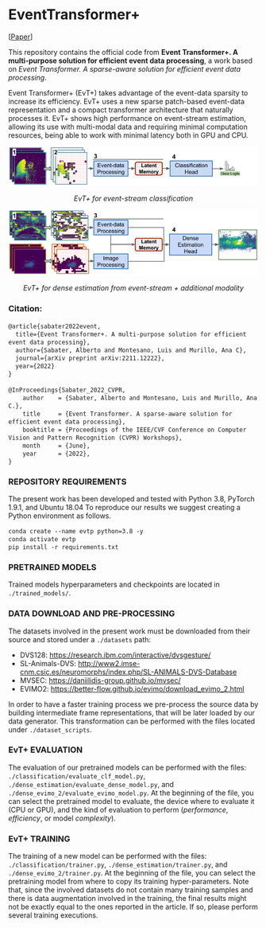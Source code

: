 # EventTransformer+

[[Paper](https://arxiv.org/abs/2211.12222)]

This repository contains the official code from __Event Transformer+. A multi-purpose solution for efficient event data processing__, a work based on _Event Transformer. A sparse-aware solution for efficient event data processing_.

Event Transformer+ (EvT+) takes advantage of the event-data sparsity to increase its efficiency. EvT+ uses a new sparse patch-based event-data representation and a compact transformer architecture that naturally processes it. EvT+ shows high performance on event-stream estimation, allowing its use with multi-modal data and requiring minimal computation resources, being able to work with minimal latency both in GPU and CPU. 

<p align="center"><img width="700" src="intro_clf.png"></p>
<p align="center"><em>EvT+ for event-stream classification</em></p>

<p align="center"><img width="700" src="intro_depth.png"></p>
<p align="center"><em>EvT+ for dense estimation from event-stream + additional modality</em></p>

### Citation:

```
@article{sabater2022event,
  title={Event Transformer+. A multi-purpose solution for efficient event data processing},
  author={Sabater, Alberto and Montesano, Luis and Murillo, Ana C},
  journal={arXiv preprint arXiv:2211.12222},
  year={2022}
}

@InProceedings{Sabater_2022_CVPR,
    author    = {Sabater, Alberto and Montesano, Luis and Murillo, Ana C.},
    title     = {Event Transformer. A sparse-aware solution for efficient event data processing},
    booktitle = {Proceedings of the IEEE/CVF Conference on Computer Vision and Pattern Recognition (CVPR) Workshops},
    month     = {June},
    year      = {2022},
}
```

### REPOSITORY REQUIREMENTS

The present work has been developed and tested with Python 3.8, PyTorch 1.9.1, and Ubuntu 18.04
To reproduce our results we suggest creating a Python environment as follows.

```
conda create --name evtp python=3.8 -y
conda activate evtp
pip install -r requirements.txt
```


### PRETRAINED MODELS

Trained models hyperparameters and checkpoints are located in `./trained_models/`.


### DATA DOWNLOAD AND PRE-PROCESSING

The datasets involved in the present work must be downloaded from their source and stored under a `./datasets` path:
 - DVS128: https://research.ibm.com/interactive/dvsgesture/
 - SL-Animals-DVS: http://www2.imse-cnm.csic.es/neuromorphs/index.php/SL-ANIMALS-DVS-Database
 - MVSEC: https://daniilidis-group.github.io/mvsec/
 - EVIMO2: https://better-flow.github.io/evimo/download_evimo_2.html

In order to have a faster training process we pre-process the source data by building intermediate frame representations, that will be later loaded by our data generator.
This transformation can be performed with the files located under `./dataset_scripts`.


### EvT+ EVALUATION

The evaluation of our pretrained models can be performed with the files: `./classification/evaluate_clf_model.py`, `./dense_estimation/evaluate_dense_model.py`, and `./dense_evimo_2/evaluate_evimo_model.py`.
At the beginning of the file, you can select the pretrained model to evaluate, the device where to evaluate it (CPU or GPU), and the kind of evaluation to perform (_performance_, _efficiency_, or model _complexity_).



### EvT+ TRAINING

The training of a new model can be performed with the files: `./classification/trainer.py`, `./dense_estimation/trainer.py`, and `./dense_evimo_2/trainer.py`.
At the beginning of the file, you can select the pretraining model from where to copy its training hyper-parameters.
Note that, since the involved datasets do not contain many training samples and there is data augmentation involved in the training, the final results might not be exactly equal to the ones reported in the article. If so, please perform several training executions.


